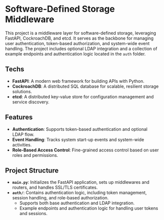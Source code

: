 # Software-Defined Storage Middleware

This project is a middleware layer for software-defined storage, leveraging FastAPI, CockroachDB, and etcd. It serves as the backbone for managing user authentication, token-based authorization, and system-wide event handling. The project includes optional LDAP integration and a collection of example endpoints and authentication logic located in the `auth` folder.

## Techs

- **FastAPI**: A modern web framework for building APIs with Python.
- **CockroachDB**: A distributed SQL database for scalable, resilient storage solutions.
- **etcd**: A distributed key-value store for configuration management and service discovery.

## Features

- **Authentication**: Supports token-based authentication and optional LDAP flow.
- **Event Handling**: Tracks system start-up events and system-wide activities.
- **Role-Based Access Control**: Fine-grained access control based on user roles and permissions.
  
## Project Structure

- **`main.py`**: Initializes the FastAPI application, sets up middlewares and routers, and handles SSL/TLS certificates.
- **`auth/`**: Contains authentication logic, including token management, session handling, and role-based authorization.
  - Supports both base authentication and LDAP integration.
  - Example endpoints and authentication logic for handling user tokens and sessions.
